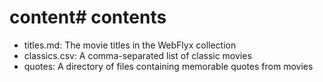 # content# contents

- titles.md: The movie titles in the WebFlyx collection
- classics.csv: A comma-separated list of classic movies
- quotes: A directory of files containing memorable quotes from movies
